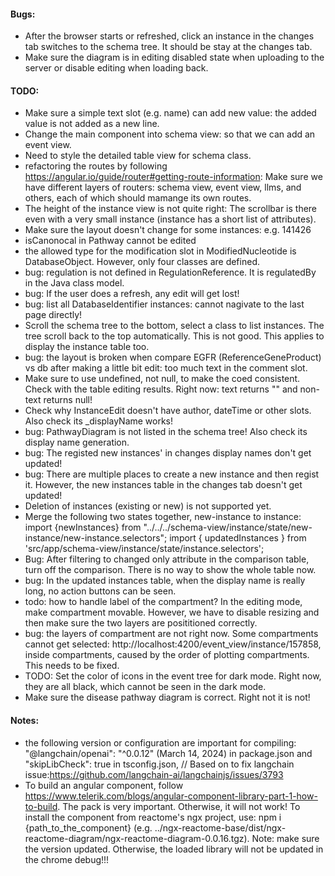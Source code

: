 #### Bugs:
- After the browser starts or refreshed, click an instance in the changes tab switches to the schema tree. It should be stay at the changes tab.
- Make sure the diagram is in editing disabled state when uploading to the server or disable editing when loading back.

#### TODO:
- Make sure a simple text slot (e.g. name) can add new value: the added value is not added as a new line.
- Change the main component into schema view: so that we can add an event view.
- Need to style the detailed table view for schema class.
- refactoring the routes by following https://angular.io/guide/router#getting-route-information: Make sure we have different layers of routers: schema view, event view, llms, and others, each of which should mamange its own routes.
- The height of the instance view is not quite right: The scrollbar is there even with a very small instance (instance has a short list of attributes).
- Make sure the layout doesn't change for some instances: e.g. 141426
- isCanonocal in Pathway cannot be edited
- the allowed type for the modification slot in ModifiedNucleotide is DatabaseObject. However, only four classes are defined.
- bug: regulation is not defined in RegulationReference. It is regulatedBy in the Java class model.
- bug: If the user does a refresh, any edit will get lost!
- bug: list all DatabaseIdentifier instances: cannot nagivate to the last page directly!
- Scroll the schema tree to the bottom, select a class to list instances. The tree scroll back to the top automatically. This is not good. This applies to display the instance table too. 
- bug: the layout is broken when compare EGFR (ReferenceGeneProduct) vs db after making a little bit edit: too much text in the comment slot.
- Make sure to use undefined, not null, to make the coed consistent. Check with the table editing results. Right now: text returns "" and non-text returns null!
- Check why InstanceEdit doesn't have author, dateTime or other slots. Also check its _displayName works!
- bug: PathwayDiagram is not listed in the schema tree! Also check its display name generation.
- bug: The registed new instances' in changes display names don't get updated!
- bug: There are multiple places to create a new instance and then regist it. However, the new instances table in the changes tab doesn't get updated!
- Deletion of instances (existing or new) is not supported yet.
- Merge the following two states together, new-instance to instance:
import {newInstances} from "../../../schema-view/instance/state/new-instance/new-instance.selectors";
import { updatedInstances } from 'src/app/schema-view/instance/state/instance.selectors';
- Bug: After filtering to changed only attribute in the comparison table, turn off the comparison. There is no way to show the whole table now.
- bug: In the updated instances table, when the display name is really long, no action buttons can be seen.
- todo: how to handle label of the compartment? In the editing mode, make compartment movable. However, we have to disable resizing and then make sure the two layers are posititioned correctly.
- bug: the layers of compartment are not right now. Some compartments cannot get selected: http://localhost:4200/event_view/instance/157858, inside compartments, caused by the order of plotting compartments. This needs to be fixed.
- TODO: Set the color of icons in the event tree for dark mode. Right now, they are all black, which cannot be seen in the dark mode.
- Make sure the disease pathway diagram is correct. Right not it is not!

#### Notes:
- the following version or configuration are important for compiling: "@langchain/openai": "^0.0.12" (March 14, 2024) in package.json and "skipLibCheck": true in tsconfig.json, // Based on to fix langchain issue:https://github.com/langchain-ai/langchainjs/issues/3793
- To build an angular component, follow https://www.telerik.com/blogs/angular-component-library-part-1-how-to-build. The pack is very important. Otherwise, it will not work! To install the component from reactome's ngx project, use: npm i {path_to_the_component} (e.g. ../ngx-reactome-base/dist/ngx-reactome-diagram/ngx-reactome-diagram-0.0.16.tgz). Note: make sure the version updated. Otherwise, the loaded library will not be updated in the chrome debug!!!

